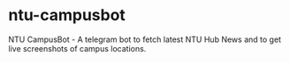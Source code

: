 # ntu-campusbot
NTU CampusBot - A telegram bot to fetch latest NTU Hub News and to get live screenshots of campus locations.
